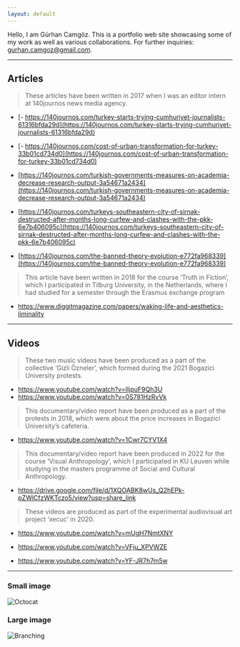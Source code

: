 ```yaml
---
layout: default
---
```


Hello, I am Gürhan Camgöz. This is a portfolio web site showcasing some of my work as well as various collaborations. For further inquiries: [gurhan.camgoz@gmail.com](mailto:gurhan.camgoz@gmail.com).

* * *

## Articles

> These articles have been written in 2017 when I was an editor intern at 140journos news media agency.

  - [- https://140journos.com/turkey-starts-trying-cumhuriyet-journalists-61316bfda29d](https://140journos.com/turkey-starts-trying-cumhuriyet-journalists-61316bfda29d)

  - [- https://140journos.com/cost-of-urban-transformation-for-turkey-33b01cd734d0](https://140journos.com/cost-of-urban-transformation-for-turkey-33b01cd734d0)

  - [https://140journos.com/turkish-governments-measures-on-academia-decrease-research-output-3a54671a2434](https://140journos.com/turkish-governments-measures-on-academia-decrease-research-output-3a54671a2434)

  - [https://140journos.com/turkeys-southeastern-city-of-sirnak-destructed-after-months-long-curfew-and-clashes-with-the-pkk-6e7b406095c](https://140journos.com/turkeys-southeastern-city-of-sirnak-destructed-after-months-long-curfew-and-clashes-with-the-pkk-6e7b406095c)

  - [https://140journos.com/the-banned-theory-evolution-e772fa968339](https://140journos.com/the-banned-theory-evolution-e772fa968339)

>This article have been written  in 2018 for the course ‘Truth in Fiction’, which I participated in Tilburg University, in the Netherlands, where I had studied for a semester through the Erasmus exchange program

  - https://www.diggitmagazine.com/papers/waking-life-and-aesthetics-liminality


* * *

## Videos

>These two music videos have been produced as a part of the collective ‘Gizli Özneler’, which formed during the 2021 Bogazici University protests. 

  - https://www.youtube.com/watch?v=IIjpuF9Qh3U
  - https://www.youtube.com/watch?v=0S781HzRvVk

>This documentary/video report have been produced as a part of the protests in 2018, which were about the price increases in Bogazici University’s cafeteria.

  - https://www.youtube.com/watch?v=1Cwr7CYV1X4

>This documentary/video report have been produced in 2022 for the course ‘Visual Anthropology’, which I participated in KU Leuven while studying in the masters programme of Social and Cultural Anthropology.

  - https://drive.google.com/file/d/1XQOABK8wUs_Q2hEPk-pZWlCfzWKTczo5/view?usp=share_link


>These videos are produced as part of the experimental audiovisual art project ‘xecuc’ in 2020. 

  - https://www.youtube.com/watch?v=mUgH7NmtXNY

  - https://www.youtube.com/watch?v=VFju_XPVWZE

  - https://www.youtube.com/watch?v=YF-JR7h7m5w

* * *

### Small image

![Octocat](https://github.githubassets.com/images/icons/emoji/octocat.png)

### Large image

![Branching](https://guides.github.com/activities/hello-world/branching.png)


